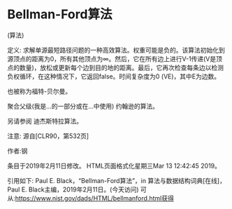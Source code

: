 # Bellman-Ford算法


(算法)



定义:
求解单源最短路径问题的一种高效算法。权重可能是负的。该算法初始化到源顶点的距离为0，所有其他顶点为∞。然后，它在所有边上进行V-1传递(V是顶点的数量)，放松或更新每个边到目的地的距离。最后，它再次检查每条边以检测负权循环，在这种情况下，它返回false。时间复杂度为0 (VE)，其中E为边数。



也被称为福特-贝尔曼。



聚合父级(我是…的一部分或在…中使用)
约翰逊的算法。



另请参阅
迪杰斯特拉算法。



注意:
源自[CLR90，第532页]


作者:钢







条目于2019年2月11日修改。
HTML页面格式化星期三Mar 13 12:42:45 2019。



引用如下:
Paul E. Black，“Bellman-Ford算法”，in
算法与数据结构词典[在线]，Paul E. Black主编，2019年2月11日。(今天访问)
可从:https://www.nist.gov/dads/HTML/bellmanford.html获得
